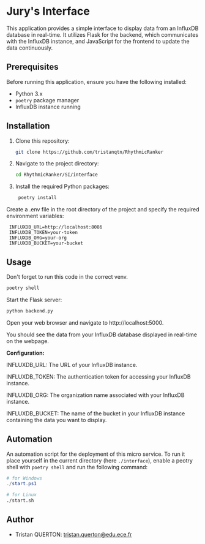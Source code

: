 # Jury's Interface

This application provides a simple interface to display data from an InfluxDB database in real-time. It utilizes Flask for the backend, which communicates with the InfluxDB instance, and JavaScript for the frontend to update the data continuously.

## Prerequisites

Before running this application, ensure you have the following installed:

- Python 3.x
- `poetry` package manager
- InfluxDB instance running

## Installation

1. Clone this repository:

   ```bash
   git clone https://github.com/tristanqtn/RhythmicRanker
   ```

2. Navigate to the project directory:

   ```bash
   cd RhythmicRanker/SI/interface
   ```

3. Install the required Python packages:

   ```bash
    poetry install
   ```

Create a .env file in the root directory of the project and specify the required environment variables:

```
 INFLUXDB_URL=http://localhost:8086
 INFLUXDB_TOKEN=your-token
 INFLUXDB_ORG=your-org
 INFLUXDB_BUCKET=your-bucket
```

## Usage

Don't forget to run this code in the correct venv.

```bash
poetry shell
```

Start the Flask server:

```bash
python backend.py
```

Open your web browser and navigate to http://localhost:5000.

You should see the data from your InfluxDB database displayed in real-time on the webpage.

**Configuration:**

INFLUXDB_URL: The URL of your InfluxDB instance.

INFLUXDB_TOKEN: The authentication token for accessing your InfluxDB instance.

INFLUXDB_ORG: The organization name associated with your InfluxDB instance.

INFLUXDB_BUCKET: The name of the bucket in your InfluxDB instance containing the data you want to display.

## Automation

An automation script for the deployment of this micro service. To run it place yourself in the current directory (here `./interface`), enable a peotry shell with `poetry shell` and run the following command:

```powershell
# for Windows
./start.ps1
```

```bash
# for Linux
./start.sh
```

## Author

- Tristan QUERTON: tristan.querton@edu.ece.fr
